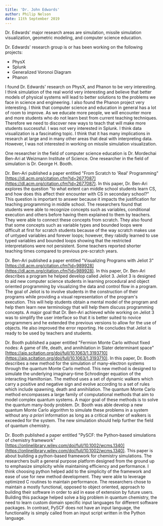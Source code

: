 ```yaml
---
title: 'Dr. John Edwards'
author: Philip Nelson
date: 11th September 2019
---
```


Dr. Edwards' major research areas are simulation, missile simulation visualization, geometric modeling, and computer science education.

Dr. Edwards' research group is or has been working on the following projects:

* PhysX
* Splunk
* Generalized Voronoi Diagram
* Phanon

I found Dr. Edwards' research on PhysX, and Phanon to be very interesting. I think simulation of the real world very interesting and believe that better models of physical systems will lead to better solutions to the problems we face in science and engineering. I also found the Phanon project very interesting. I think that computer science and education in general has a lot of room to improve. As we educate more people, we will encounter more and more students who do not learn best from current teaching techniques. Therefore we need to discover new ways to teach that will make more students successful. I was not very interested in Splunk. I think data visualization is a fascinating topic. I think that it has many implications in research at large and in many other areas that deal with interpreting data. However, I was not interested in working on missile simulation visualization.

One researcher in the field of computer science education is Dr. Mordechai Ben-Ari at Weizmann Institute of Science. One researcher in the field of simulation is Dr. George H. Booth.

Dr. Ben-Ari published a paper entitled "From Scratch to 'Real' Programming" [https://dl.acm.org/citation.cfm?id=2677087](https://dl.acm.org/citation.cfm?id=2677087). In this paper, Dr. Ben-Ari explores the question "to what extent can middle school students learn CS, and how does this affect their encounter with CS in secondary school?" This question is important to answer because it impacts the justification for teaching programming in middle school. The researchers found that students were able to recognize concepts such as variables, conditional execution and others before having them explained to them by teachers. They were able to connect these concepts from scratch. They also found that some concepts such as variable types and bounded loops were difficult at first for scratch students because of the way scratch makes use of untyped variables and forever loops; however, they rabidly learned to use typed variables and bounded loops showing that the restricted interpretations were not persistent. Some teachers reported shorter teaching times compared to previous pre-scratch years.

Dr. Ben-Ari published a paper entitled "Visualizing Programs with Jeliot 3" [https://dl.acm.org/citation.cfm?id=989928](https://dl.acm.org/citation.cfm?id=989928). In this paper, Dr. Ben-Ari describes a program he helped develop called Jeliot 3. Jeliot 3 is designed to aid new computer science students in learning procedural and object oriented programming by visualizing the data and control flow in a program. The goal of Jeliot is to involve students in the construction of their programs while providing a visual representation of the program's execution. This will help students obtain a mental model of the program and help them learn new terminology that will help them discuss programming concepts. A major goal that Dr. Ben-Ari achieved while working on Jeliot 3 was to simplify the user interface so that it is better suited to novice programmers and he extended the previous versions to allow for the use of objects. He also improved the error reporting. He concludes that Jeliot is ready to be used by teachers and students.

Dr. Booth published a paper entitled "Fermion Monte Carlo without fixed nodes: A game of life, death, and annihilation in Slater determinant space" [https://aip.scitation.org/doi/full/10.1063/1.3193710](https://aip.scitation.org/doi/full/10.1063/1.3193710). In this paper, Dr. Booth describes a new method for the simulation of many-electron systems through the quantum Monte Carlo method. This new method is designed to simulate the underlying imaginary-time Schrodinger equation of the interacting Hamiltonian. The method uses a set of dynamic walkers which carry a positive and negative sign and evolve according to a set of rules which include spawning, death and annihilation. The quantum Monte Carlo method encompasses a large family of computational methods that aim to model complex quantum systems. A major goal of these methods is to solve the quantum many-body problem. Dr. Booth was able develop a new quantum Monte Carlo algorithm to simulate these problems in a system without any _a priori_ information as long as a critical number of walkers is exceeded for the system. The new simulation should help further the field of quantum chemistry.

Dr. Booth published a paper entitled "PySCF: the Python‐based simulations of chemistry framework" [https://onlinelibrary.wiley.com/doi/full/10.1002/wcms.1340](https://onlinelibrary.wiley.com/doi/full/10.1002/wcms.1340). This paper is about building a python-based framework for chemistry simulations. The researchers built a general purpose platform designed from the ground up to emphasize simplicity while maintaining efficiency and performance. I think choosing python helped add to the simplicity of the framework and ease of use for new method development. They were able to leverage optimized C routines to maintain performance. The researchers chose to maintain a mostly functional, opposed to object oriented, approach to building their software in order to aid in ease of extension by future users. Building this package helped solve a big problem in quantum chemistry, the need to learn custom domain specific input languages for different software packages. In contrast, PySCF does not have an input language, the functionality is simply called from an input script written in the Python language.
